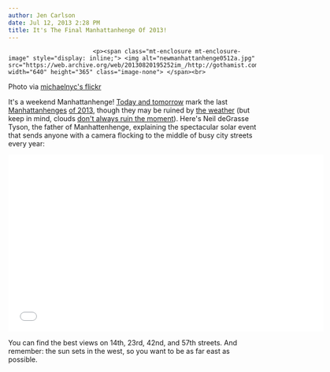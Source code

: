 ```yaml
---
author: Jen Carlson
date: Jul 12, 2013 2:28 PM
title: It's The Final Manhattanhenge Of 2013!
---
```



                            
                            
                            
                            <p><span class="mt-enclosure mt-enclosure-image" style="display: inline;"> <img alt="newmanhattanhenge0512a.jpg" src="https://web.archive.org/web/20130820195252im_/http://gothamist.com/attachments/arts_jen/newmanhattanhenge0512a.jpg" width="640" height="365" class="image-none"> </span><br>
<span class="photo_caption">Photo via <a href="https://web.archive.org/web/20130820195252/http://www.flickr.com/photos/geneko/2532814080/">michaelnyc&apos;s flickr</a></span></p>

<p>It&apos;s a weekend Manhattanhenge! <a href="https://web.archive.org/web/20130820195252/http://www.amnh.org/our-research/hayden-planetarium/resources/manhattanhenge">Today and tomorrow</a> mark the last <a href="https://web.archive.org/web/20130820195252/http://gothamist.com/tags/manhattanhenge">Manhattanhenges</a> <a href="https://web.archive.org/web/20130820195252/http://gothamist.com/2013/05/28/here_are_your_2013_manhattanhenge_d.php">of 2013</a>, though they may be ruined by <a href="https://web.archive.org/web/20130820195252/http://gothamist.com/2013/07/12/cloudy_cool_start_to_the_weekend_be.php">the weather</a> (but keep in mind, clouds <a href="https://web.archive.org/web/20130820195252/http://gothamist.com/2012/05/31/photos_manhattanhenge_20.php#photo-1">don&apos;t always ruin the moment</a>). Here&apos;s Neil deGrasse Tyson, the father of Manhattenhenge, explaining the spectacular solar event that sends anyone with a camera flocking to the middle of busy city streets every year:</p>

<p><iframe width="640" height="360" src="//web.archive.org/web/20130820195252if_/http://www.youtube.com/embed/iafX0awnxS8" frameborder="0" allowfullscreen></iframe></p>

<p>You can find the best views on 14th, 23rd, 42nd, and 57th streets.  And remember: the sun sets in the west, so you want to be as far east as possible.</p>
                            
                            
                            